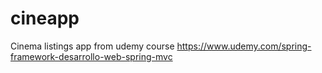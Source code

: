 # cineapp

Cinema listings app from udemy course https://www.udemy.com/spring-framework-desarrollo-web-spring-mvc

